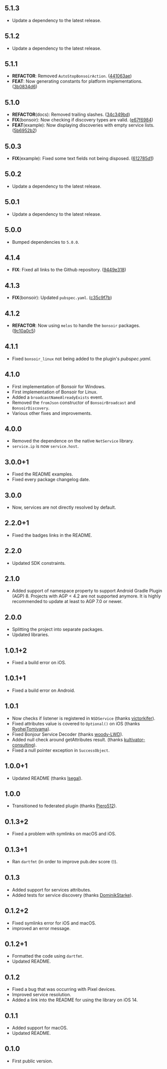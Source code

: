 ## 5.1.3

 - Update a dependency to the latest release.

## 5.1.2

 - Update a dependency to the latest release.

## 5.1.1

 - **REFACTOR**: Removed `AutoStopBonsoirAction`. ([441063ae](https://github.com/Skyost/Bonsoir/commit/441063ae5ee2a4bd9b3f8779ab05fd6f9b3d83bd))
 - **FEAT**: Now generating constants for platform implementations. ([3b0834d6](https://github.com/Skyost/Bonsoir/commit/3b0834d61c4b4b1a420a1b728808450fc410393d))

## 5.1.0

 - **REFACTOR**(docs): Removed trailing slashes. ([34c349bd](https://github.com/Skyost/Bonsoir/commit/34c349bdf5913828dfb82cfa8322df4ac459b435))
 - **FIX**(bonsoir): Now checking if discovery types are valid. ([e67f6984](https://github.com/Skyost/Bonsoir/commit/e67f6984f537be976c979d8c56ee3f620cf8dce9))
 - **FEAT**(example): Now displaying discoveries with empty service lists. ([5b6952b2](https://github.com/Skyost/Bonsoir/commit/5b6952b26c54af550bfbbc67a1932b622dd292f5))

## 5.0.3

 - **FIX**(example): Fixed some text fields not being disposed. ([612785d1](https://github.com/Skyost/Bonsoir/commit/612785d160e7d119d96e3c821221cede88a20f3e))

## 5.0.2

 - Update a dependency to the latest release.

## 5.0.1

 - Update a dependency to the latest release.

## 5.0.0

 - Bumped dependencies to `5.0.0`.

## 4.1.4

 - **FIX**: Fixed all links to the Github repository. ([9449e318](https://github.com/Skyost/Bonsoir/commit/9449e3185016d9531c4dfd8e46cc7bdbdbe563d0))

## 4.1.3

 - **FIX**(bonsoir): Updated `pubspec.yaml`. ([c35c9f7b](https://github.com/Skyost/Bonsoir/commit/c35c9f7bf3ec6b4b91f6c040b90a9d97157ae62e))

## 4.1.2

 - **REFACTOR**: Now using `melos` to handle the `bonsoir` packages. ([9c10a0c5](https://github.com/Skyost/Bonsoir/commit/9c10a0c588e407d80f7551ebb992e9b70b05da92))

## 4.1.1

* Fixed `bonsoir_linux` not being added to the plugin's _pubspec.yaml_.

## 4.1.0

* First implementation of Bonsoir for Windows.
* First implementation of Bonsoir for Linux.
* Added a `broadcastNameAlreadyExists` event.
* Removed the `fromJson` constructor of `BonsoirBroadcast` and `BonsoirDiscovery`.
* Various other fixes and improvements.

## 4.0.0

* Removed the dependence on the native `NetService` library.
* `service.ip` is now `service.host`.

## 3.0.0+1

* Fixed the README examples.
* Fixed every package changelog date.

## 3.0.0

* Now, services are not directly resolved by default.

## 2.2.0+1

* Fixed the badges links in the README.

## 2.2.0

* Updated SDK constraints.

## 2.1.0

* Added support of namespace property to support Android Gradle Plugin (AGP) 8. Projects with AGP < 4.2 are not supported anymore. It is highly recommended to update at least to AGP 7.0 or newer.

## 2.0.0

* Splitting the project into separate packages.
* Updated libraries.

## 1.0.1+2

* Fixed a build error on iOS.

## 1.0.1+1

* Fixed a build error on Android.

## 1.0.1

* Now checks if listener is registered in `NSDService` (thanks [victorkifer](https://github.com/victorkifer)).
* Fixed attributes value is covered to `Optional()` on iOS (thanks [RyoheiTomiyama](https://github.com/RyoheiTomiyama)).
* Fixed Bonjour Service Decoder (thanks [woody-LWD](https://github.com/woody-LWD)).
* Added null check around getAttributes result. (thanks [kultivator-consulting](https://github.com/kultivator-consulting)).
* Fixed a null pointer exception in `SuccessObject`.

## 1.0.0+1

* Updated README (thanks [lsegal](https://github.com/lsegal)).

## 1.0.0

* Transitioned to federated plugin (thanks [Piero512](https://github.com/Piero512)).

## 0.1.3+2

* Fixed a problem with symlinks on macOS and iOS.

## 0.1.3+1

* Ran `dartfmt` (in order to improve pub.dev score 🙄).

## 0.1.3

* Added support for services attributes.
* Added tests for service discovery (thanks [DominikStarke](https://github.com/DominikStarke)).

## 0.1.2+2

* Fixed symlinks error for iOS and macOS.
* improved an error message.

## 0.1.2+1

* Formatted the code using `dartfmt`.
* Updated README.

## 0.1.2

* Fixed a bug that was occurring with Pixel devices.
* Improved service resolution.
* Added a link into the README for using the library on iOS 14.

## 0.1.1

* Added support for macOS.
* Updated README.

## 0.1.0

* First public version.

